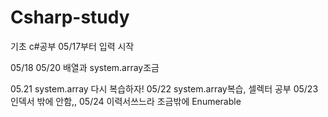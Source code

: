 # Csharp-study
기초 c#공부 05/17부터 입력 시작

05/18
05/20 배열과 system.array조금

05.21 system.array 다시 복습하자!
05/22 system.array복습, 셀렉터 공부
05/23 인덱서 밖에 안함,,
05/24 이력서쓰느라 조금밖에 Enumerable
